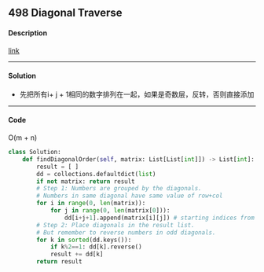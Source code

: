 ## 498 Diagonal Traverse

#### Description

[link](https://leetcode.com/problems/diagonal-traverse/)

---

#### Solution

- 先把所有i+ j + 1相同的数字排列在一起，如果是奇数层，反转，否则直接添加

---

#### Code

O(m + n)

```python
class Solution:
    def findDiagonalOrder(self, matrix: List[List[int]]) -> List[int]:
        result = [ ]
        dd = collections.defaultdict(list)
        if not matrix: return result
        # Step 1: Numbers are grouped by the diagonals.
        # Numbers in same diagonal have same value of row+col
        for i in range(0, len(matrix)):
            for j in range(0, len(matrix[0])):
                dd[i+j+1].append(matrix[i][j]) # starting indices from 1, hence i+j+1.
        # Step 2: Place diagonals in the result list.
        # But remember to reverse numbers in odd diagonals.
        for k in sorted(dd.keys()):
            if k%2==1: dd[k].reverse()
            result += dd[k]
        return result
```
